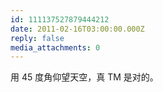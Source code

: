 ```yaml
---
id: 111137527879444212
date: 2011-02-16T03:00:00.000Z
reply: false
media_attachments: 0
---
```


用 45 度角仰望天空，真 TM 是对的。 ​​​​

